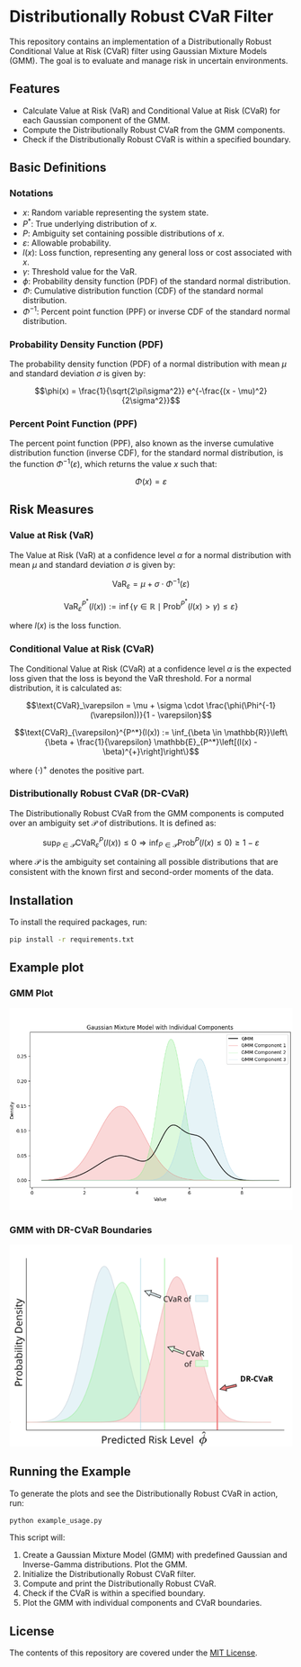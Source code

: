 # Distributionally Robust CVaR Filter

This repository contains an implementation of a Distributionally Robust Conditional Value at Risk (CVaR) filter using Gaussian Mixture Models (GMM). The goal is to evaluate and manage risk in uncertain environments.

## Features
- Calculate Value at Risk (VaR) and Conditional Value at Risk (CVaR) for each Gaussian component of the GMM.
- Compute the Distributionally Robust CVaR from the GMM components.
- Check if the Distributionally Robust CVaR is within a specified boundary.

## Basic Definitions

### Notations
- $x$: Random variable representing the system state.
- $P^*$: True underlying distribution of $x$.
- $P$: Ambiguity set containing possible distributions of $x$.
- $\varepsilon$: Allowable probability.
- $l(x)$: Loss function, representing any general loss or cost associated with $x$.
- $\gamma$: Threshold value for the VaR.
- $\phi$: Probability density function (PDF) of the standard normal distribution.
- $\Phi$: Cumulative distribution function (CDF) of the standard normal distribution.
- $\Phi^{-1}$: Percent point function (PPF) or inverse CDF of the standard normal distribution.

### Probability Density Function (PDF)
The probability density function (PDF) of a normal distribution with mean $\mu$ and standard deviation $\sigma$ is given by:

```math
\phi(x) = \frac{1}{\sqrt{2\pi\sigma^2}} e^{-\frac{(x - \mu)^2}{2\sigma^2}}
```

### Percent Point Function (PPF)
The percent point function (PPF), also known as the inverse cumulative distribution function (inverse CDF), for the standard normal distribution, is the function $\Phi^{-1}(\varepsilon)$, which returns the value $x$ such that:

```math
\Phi(x) = \varepsilon
```


## Risk Measures

### Value at Risk (VaR)
The Value at Risk (VaR) at a confidence level $\alpha$ for a normal distribution with mean $\mu$ and standard deviation $\sigma$ is given by:

```math
\text{VaR}_\varepsilon = \mu + \sigma \cdot \Phi^{-1}(\varepsilon)
```
```math
\text{VaR}_{\varepsilon}^{P^*}(l(x)) := \inf\{\gamma \in \mathbb{R} \mid \text{Prob}^{P^*}(l(x) > \gamma) \leq \varepsilon\}
```

where $l(x)$ is the loss function.


### Conditional Value at Risk (CVaR)
The Conditional Value at Risk (CVaR) at a confidence level $\alpha$ is the expected loss given that the loss is beyond the VaR threshold. For a normal distribution, it is calculated as:

```math
\text{CVaR}_\varepsilon = \mu + \sigma \cdot \frac{\phi(\Phi^{-1}(\varepsilon))}{1 - \varepsilon}
```
```math
\text{CVaR}_{\varepsilon}^{P^*}(l(x)) := \inf_{\beta \in \mathbb{R}}\left\{\beta + \frac{1}{\varepsilon} \mathbb{E}_{P^*}\left[(l(x) - \beta)^{+}\right]\right\}
```

where $(\cdot)^{+}$ denotes the positive part.


### Distributionally Robust CVaR (DR-CVaR)
The Distributionally Robust CVaR from the GMM components is computed over an ambiguity set $\mathcal{P}$ of distributions. It is defined as:

```math
\sup_{P \in \mathcal{P}} \text{CVaR}_{\varepsilon}^{P}(l(x)) \leq 0 \Rightarrow \inf_{P \in \mathcal{P}} \text{Prob}^{P}(l(x) \leq 0) \geq 1 - \varepsilon
```

where $\mathcal{P}$ is the ambiguity set containing all possible distributions that are consistent with the known first and second-order moments of the data.



## Installation

To install the required packages, run:
```bash
pip install -r requirements.txt
```


## Example plot

### GMM Plot
![GMM Plot](image/gmm_plot.png)

### GMM with DR-CVaR Boundaries
![GMM with CVaR Boundaries](image/gmm_cvar.png)


## Running the Example
To generate the plots and see the Distributionally Robust CVaR in action, run:
```bash
python example_usage.py
```
This script will:

1. Create a Gaussian Mixture Model (GMM) with predefined Gaussian and Inverse-Gamma distributions.
Plot the GMM.
2. Initialize the Distributionally Robust CVaR filter.
3. Compute and print the Distributionally Robust CVaR.
4. Check if the CVaR is within a specified boundary.
5. Plot the GMM with individual components and CVaR boundaries.

License
-------
The contents of this repository are covered under the [MIT License](LICENSE).




